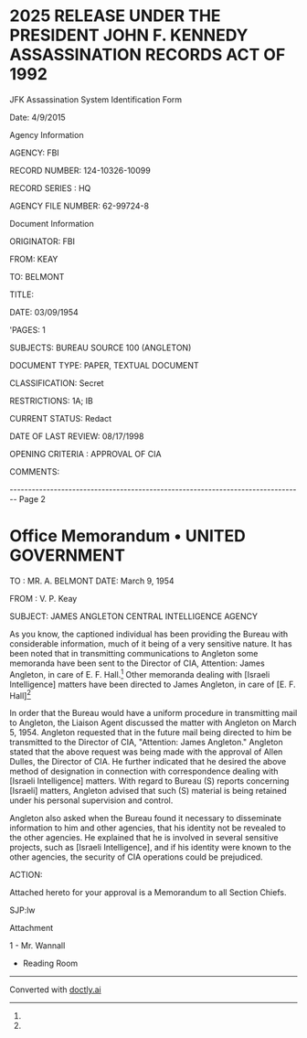 # 2025 RELEASE UNDER THE PRESIDENT JOHN F. KENNEDY ASSASSINATION RECORDS ACT OF 1992

JFK Assassination System
Identification Form

Date: 4/9/2015

Agency Information

AGENCY: FBI

RECORD NUMBER: 124-10326-10099

RECORD SERIES : HQ

AGENCY FILE NUMBER: 62-99724-8

Document Information

ORIGINATOR: FBI

FROM: KEAY

TO: BELMONT

TITLE:

DATE: 03/09/1954

'PAGES: 1

SUBJECTS: BUREAU SOURCE 100 (ANGLETON)

DOCUMENT TYPE: PAPER, TEXTUAL DOCUMENT

CLASSIFICATION: Secret

RESTRICTIONS: 1A; IB

CURRENT STATUS: Redact

DATE OF LAST REVIEW: 08/17/1998

OPENING CRITERIA : APPROVAL OF CIA

COMMENTS:


-------------------------------------------------------------------------------- Page 2

# Office Memorandum • UNITED GOVERNMENT

TO : MR. A. BELMONT DATE: March 9, 1954

FROM : V. P. Keay

SUBJECT: JAMES ANGLETON
CENTRAL INTELLIGENCE AGENCY

As you know, the captioned individual has been providing the Bureau with considerable information, much of it being of a very sensitive nature. It has been noted that in transmitting communications to Angleton some memoranda have been sent to the Director of CIA, Attention: James Angleton, in care of E. F. Hall.[^5] Other memoranda dealing with [Israeli Intelligence] matters have been directed to James Angleton, in care of [E. F. Hall][^5]

In order that the Bureau would have a uniform procedure in transmitting mail to Angleton, the Liaison Agent discussed the matter with Angleton on March 5, 1954. Angleton requested that in the future mail being directed to him be transmitted to the Director of CIA, "Attention: James Angleton." Angleton stated that the above request was being made with the approval of Allen Dulles, the Director of CIA. He further indicated that he desired the above method of designation in connection with correspondence dealing with [Israeli Intelligence] matters. With regard to Bureau (S) reports concerning [Israeli] matters, Angleton advised that such (S) material is being retained under his personal supervision and control.

Angleton also asked when the Bureau found it necessary to disseminate information to him and other agencies, that his identity not be revealed to the other agencies. He explained that he is involved in several sensitive projects, such as [Israeli Intelligence], and if his identity were known to the other agencies, the security of CIA operations could be prejudiced.

ACTION:

Attached hereto for your approval is a Memorandum to all Section Chiefs.

SJP:lw

Attachment

1 - Mr. Wannall
- Reading Room

[^5]:


---
Converted with [doctly.ai](https://doctly.ai)